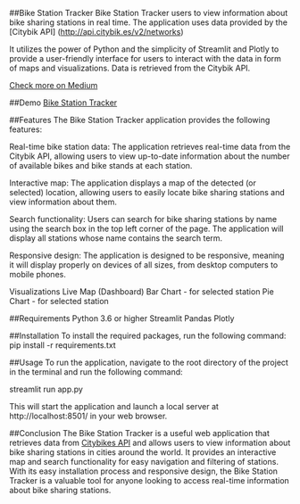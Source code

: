 ##Bike Station Tracker
Bike Station Tracker users to view information about bike sharing stations in real time. The application uses data provided by the [Citybik API] (http://api.citybik.es/v2/networks)

It utilizes the power of Python and the simplicity of Streamlit and Plotly to provide a user-friendly interface for users to interact with the data in form of maps and visualizations. Data is retrieved from the Citybik API.

[Check more on Medium](https://medium.com/@ajosegun_/real-time-dashboard-in-python-b8c9a9c4e050)

##Demo
[Bike Station Tracker](https://ajosegun-bikestationtracker.streamlit.app/)

##Features
The Bike Station Tracker application provides the following features:

Real-time bike station data: The application retrieves real-time data from the Citybik API, allowing users to view up-to-date information about the number of available bikes and bike stands at each station.

Interactive map: The application displays a map of the detected (or selected) location, allowing users to easily locate bike sharing stations and view information about them.

Search functionality: Users can search for bike sharing stations by name using the search box in the top left corner of the page. The application will display all stations whose name contains the search term.

Responsive design: The application is designed to be responsive, meaning it will display properly on devices of all sizes, from desktop computers to mobile phones.

Visualizations
Live Map (Dashboard)
Bar Chart - for selected station
Pie Chart - for selected station

##Requirements
Python 3.6 or higher Streamlit Pandas Plotly 

##Installation
To install the required packages, run the following command: pip install -r requirements.txt

##Usage
To run the application, navigate to the root directory of the project in the terminal and run the following command:

streamlit run app.py

This will start the application and launch a local server at http://localhost:8501/ in your web browser.

##Conclusion
The Bike Station Tracker is a useful web application that retrieves data from [Citybikes API](http://api.citybik.es/v2/networks) and allows users to view information about bike sharing stations in cities around the world. 
It provides an interactive map and search functionality for easy navigation and filtering of stations. With its easy installation process and responsive design, the Bike Station Tracker is a valuable tool for anyone looking to access real-time information about bike sharing stations.





